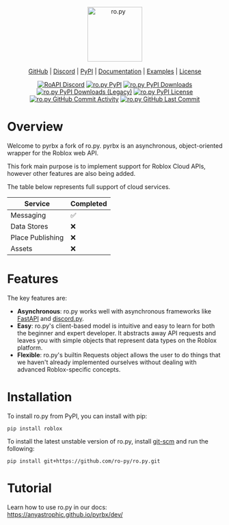 <p align="center" width="100%">
    <img src="https://raw.githubusercontent.com/ro-py/ro.py/main/resources/textlogo.svg" alt="ro.py" height="128em" />
    <br />
</p>
<p align="center">
    <a href="https://github.com/ro-py/ro.py">GitHub</a> |
    <a href="https://discord.gg/UKPaPu4teg">Discord</a> |
    <a href="https://pypi.org/project/roblox/">PyPI</a> |
    <a href="https://ro.py.jmk.gg/">Documentation</a> |
    <a href="https://github.com/ro-py/ro.py/tree/main/examples">Examples</a> |
    <a href="https://github.com/ro-py/ro.py/blob/main/LICENSE">License</a>
</p>
<p align="center">
    <a href="https://discord.gg/UKPaPu4teg"><img src="https://img.shields.io/discord/761603917490159676?style=flat-square&logo=discord" alt="RoAPI Discord"/></a>
    <a href="https://pypi.org/project/ro-py/"><img src="https://img.shields.io/pypi/v/roblox?style=flat-square" alt="ro.py PyPI"/></a>
    <a href="https://pypi.org/project/roblox/"><img src="https://img.shields.io/pypi/dm/roblox?style=flat-square" alt="ro.py PyPI Downloads"/></a>
    <a href="https://pypi.org/project/roblox/"><img src="https://img.shields.io/pypi/dm/ro-py?style=flat-square" alt="ro.py PyPI Downloads (Legacy)"/></a>
    <a href="https://pypi.org/project/ro-py/"><img src="https://img.shields.io/pypi/l/roblox?style=flat-square" alt="ro.py PyPI License"/></a>
    <a href="https://github.com/ro-py/ro.py"><img src="https://img.shields.io/github/commit-activity/w/rbx-libdev/ro.py?style=flat-square" alt="ro.py GitHub Commit Activity"/></a>
    <a href="https://github.com/ro-py/ro.py"><img src="https://img.shields.io/github/last-commit/rbx-libdev/ro.py?style=flat-square" alt="ro.py GitHub Last Commit"/></a>
</p>

# Overview
Welcome to pyrbx a fork of ro.py.
pyrbx is an asynchronous, object-oriented wrapper for the Roblox web API.

This fork main purpose is to implement support for Roblox Cloud APIs, however other features are also being added.

The table below represents full support of cloud services.

| Service          | Completed |
|------------------|---|
| Messaging        | ✅ |
| Data Stores      | ❌ |
| Place Publishing | ❌ |
| Assets           | ❌ |

# Features
The key features are:  

- **Asynchronous**: ro.py works well with asynchronous frameworks like [FastAPI](https://fastapi.tiangolo.com/) and 
[discord.py](https://github.com/Rapptz/discord.py).  
- **Easy**: ro.py's client-based model is intuitive and easy to learn for both the beginner and expert developer. It
  abstracts away API requests and leaves you with simple objects that represent data types on the Roblox platform.
- **Flexible**: ro.py's builtin Requests object allows the user to do things that we haven't already implemented
ourselves without dealing with advanced Roblox-specific concepts.

# Installation
To install ro.py from PyPI, you can install with pip:
```
pip install roblox
```

To install the latest unstable version of ro.py, install [git-scm](https://git-scm.com/downloads) and run the following:
```
pip install git+https://github.com/ro-py/ro.py.git
```

# Tutorial
Learn how to use ro.py in our docs:
https://anyastrophic.github.io/pyrbx/dev/